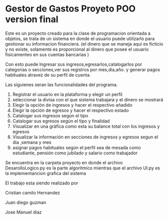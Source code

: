 # Gestor de Gastos Proyeto POO version final

Este es un proyecto creado para la clase de programacion orientada a objetos, se trata de un sistema en donde el usuario puede utilizarlo para gestionar su informacion financiera. (el dinero que se maneja aqui es ficticio y no existe, solamente es proporcional al dinero que posee el usuario fisicamenteo en sus cuentas bancarias )

Con esto puede Ingresar sus ingresos,egresarlos,catalogarlos por categorias o secciones,ver sus registros por mes,dia,año. y generar pagos habituales atravez de su perfil de cuenta.

Las siguienes seran las funcionalidades del programa.

1. Registrar el usuario en la plataforma y elegir un perfil
2. seleccionar la divisa con el que sistema trabajara y el dinero se mostrará
3. Elegir la opción de ingresos y hacer el respectivo añadido
4. Elegir la opción de egresos y hacer el respectivo estado
5. Catalogar sus ingresos según el tipo
6. Catalogar sus egresos según el tipo y finalidad
7. Visualizar en una gráfica como esta su balance total con los ingresos y egresos
8. Visualizar la información en secciones de ingresos y egresos segun el dia ,semana y
mes
9. asignar pagos habituales según el perfil sea de mesada como estudiante, pensión como
jubilado y salario como trabajador

Se encuentra en la carpeta proyecto en donde el archivo DesarolloLogico.py es la parte algoritmico mientras que el archivo UI.py es la implementancion grafica del sistema

El trabajo esta siendo realizado por 

Cristian camilo Hernandez

Juan diego guzman

Jose Manuel diaz


